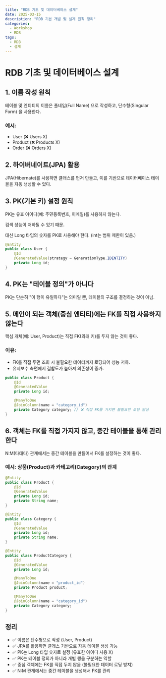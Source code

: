 ```yaml
---
title: "RDB 기초 및 데이터베이스 설계"
date: 2025-03-15
description: "RDB 기본 개념 및 설계 원칙 정리"
categories: 
  - Workshop
  - RDB
tags: 
  - RDB
  - 설계
---
```


# RDB 기초 및 데이터베이스 설계

## 1. 이름 작성 원칙

테이블 및 엔티티의 이름은 풀네임(Full Name) 으로 작성하고, 단수형(Singular Form) 을 사용한다.

### 예시:

- User (❌ Users X)
- Product (❌ Products X)
- Order (❌ Orders X)

## 2. 하이버네이트(JPA) 활용

JPA(Hibernate)를 사용하면 클래스를 먼저 만들고, 이를 기반으로 데이터베이스 테이블을 자동 생성할 수 있다.

## 3. PK(기본 키) 설정 원칙

PK는 유효 아이디(예: 주민등록번호, 이메일)를 사용하지 않는다.

검색 성능이 저하될 수 있기 때문.

대신 Long 타입의 숫자를 PK로 사용해야 한다. (int는 범위 제한이 있음.)

```java
@Entity
public class User {
    @Id
    @GeneratedValue(strategy = GenerationType.IDENTITY)
    private Long id;
}
```

## 4. PK는 "테이블 정의"가 아니다

PK는 단순히 "이 행이 유일하다"는 의미일 뿐, 테이블의 구조를 결정하는 것이 아님.

## 5. 메인이 되는 객체(중심 엔티티)에는 FK를 직접 사용하지 않는다

핵심 개체(예: User, Product)는 직접 FK(외래 키)를 두지 않는 것이 좋다.

### 이유:

- FK를 직접 두면 조회 시 불필요한 데이터까지 로딩되어 성능 저하.
- 유지보수 측면에서 결합도가 높아져 의존성이 증가.

```java
public class Product {
    @Id
    @GeneratedValue
    private Long id;

    @ManyToOne
    @JoinColumn(name = "category_id")
    private Category category; // ❌ 직접 FK를 가지면 불필요한 로딩 발생
}
```

## 6. 객체는 FK를 직접 가지지 않고, 중간 테이블을 통해 관리한다

N:M(다대다) 관계에서는 중간 테이블을 만들어서 FK를 설정하는 것이 좋다.

### 예시: 상품(Product)과 카테고리(Category)의 관계

```java
@Entity
public class Product {
    @Id
    @GeneratedValue
    private Long id;
    private String name;
}

@Entity
public class Category {
    @Id
    @GeneratedValue
    private Long id;
    private String name;
}

@Entity
public class ProductCategory {
    @Id
    @GeneratedValue
    private Long id;

    @ManyToOne
    @JoinColumn(name = "product_id")
    private Product product;

    @ManyToOne
    @JoinColumn(name = "category_id")
    private Category category;
}
```

## 정리

- ✅ 이름은 단수형으로 작성 (User, Product)
- ✅ JPA를 활용하면 클래스 기반으로 자동 테이블 생성 가능
- ✅ PK는 Long 타입 숫자로 설정 (유효한 아이디 사용 X)
- ✅ PK는 테이블 정의가 아니라 개별 행을 구분하는 역할
- ✅ 중심 객체에는 FK를 직접 두지 않음 (불필요한 데이터 로딩 방지)
- ✅ N:M 관계에서는 중간 테이블을 생성해서 FK를 관리

